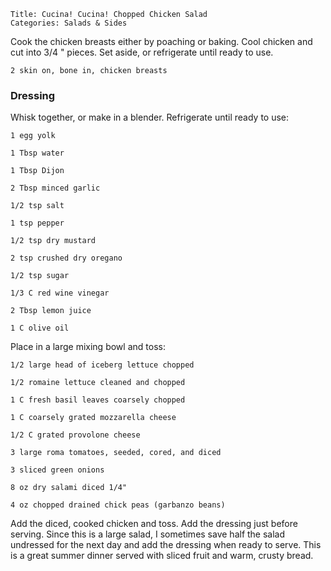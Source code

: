 ~~~ recipe-info
Title: Cucina! Cucina! Chopped Chicken Salad
Categories: Salads & Sides
~~~

Cook the chicken breasts either by poaching or baking. Cool chicken and cut into 3/4 " pieces. Set
aside, or refrigerate until ready to use.

~~~ recipe-ingredients
2 skin on, bone in, chicken breasts
~~~


### Dressing

Whisk together, or make in a blender. Refrigerate until ready to use:

~~~ recipe-ingredients
1 egg yolk

1 Tbsp water

1 Tbsp Dijon

2 Tbsp minced garlic

1/2 tsp salt

1 tsp pepper

1/2 tsp dry mustard

2 tsp crushed dry oregano

1/2 tsp sugar

1/3 C red wine vinegar

2 Tbsp lemon juice

1 C olive oil
~~~

Place in a large mixing bowl and toss:

~~~ recipe-ingredients
1/2 large head of iceberg lettuce chopped

1/2 romaine lettuce cleaned and chopped

1 C fresh basil leaves coarsely chopped

1 C coarsely grated mozzarella cheese

1/2 C grated provolone cheese

3 large roma tomatoes, seeded, cored, and diced

3 sliced green onions

8 oz dry salami diced 1/4"

4 oz chopped drained chick peas (garbanzo beans)
~~~

Add the diced, cooked chicken and toss. Add the dressing just before serving. Since this is a large
salad, I sometimes save half the salad undressed for the next day and add the dressing when ready to
serve. This is a great summer dinner served with sliced fruit and warm, crusty bread.
